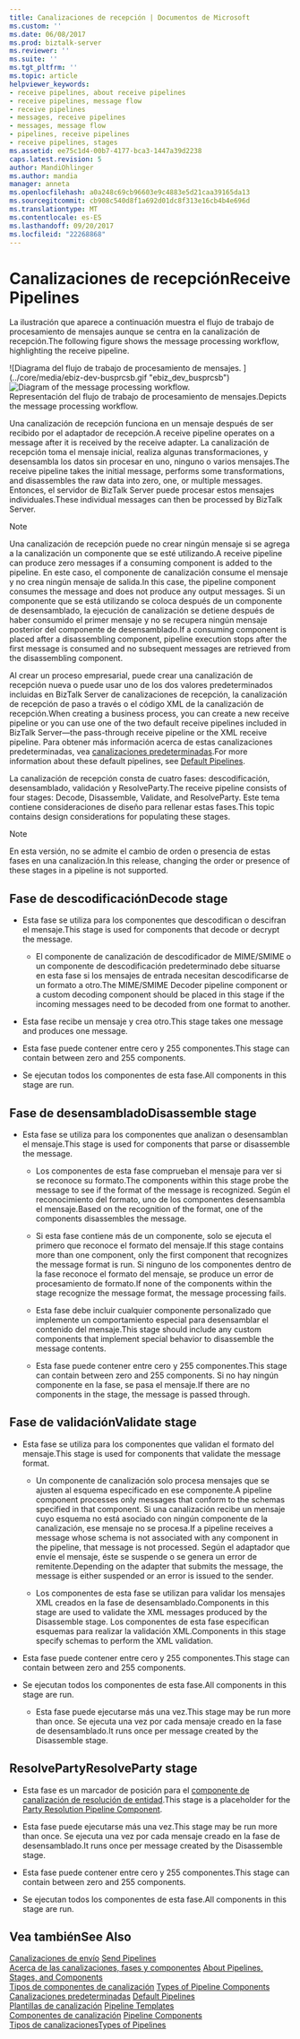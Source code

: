 ```yaml
---
title: Canalizaciones de recepción | Documentos de Microsoft
ms.custom: ''
ms.date: 06/08/2017
ms.prod: biztalk-server
ms.reviewer: ''
ms.suite: ''
ms.tgt_pltfrm: ''
ms.topic: article
helpviewer_keywords:
- receive pipelines, about receive pipelines
- receive pipelines, message flow
- receive pipelines
- messages, receive pipelines
- messages, message flow
- pipelines, receive pipelines
- receive pipelines, stages
ms.assetid: ee75c1d4-00b7-4177-bca3-1447a39d2238
caps.latest.revision: 5
author: MandiOhlinger
ms.author: mandia
manager: anneta
ms.openlocfilehash: a0a248c69cb96603e9c4883e5d21caa39165da13
ms.sourcegitcommit: cb908c540d8f1a692d01dc8f313e16cb4b4e696d
ms.translationtype: MT
ms.contentlocale: es-ES
ms.lasthandoff: 09/20/2017
ms.locfileid: "22268868"
---
```

# <a name="receive-pipelines"></a><span data-ttu-id="d52c8-102">Canalizaciones de recepción</span><span class="sxs-lookup"><span data-stu-id="d52c8-102">Receive Pipelines</span></span>
<span data-ttu-id="d52c8-103">La ilustración que aparece a continuación muestra el flujo de trabajo de procesamiento de mensajes aunque se centra en la canalización de recepción.</span><span class="sxs-lookup"><span data-stu-id="d52c8-103">The following figure shows the message processing workflow, highlighting the receive pipeline.</span></span>  
  
 <span data-ttu-id="d52c8-104">![Diagrama del flujo de trabajo de procesamiento de mensajes. ] (../core/media/ebiz-dev-busprcsb.gif "ebiz_dev_busprcsb")</span><span class="sxs-lookup"><span data-stu-id="d52c8-104">![Diagram of the message processing workflow.](../core/media/ebiz-dev-busprcsb.gif "ebiz_dev_busprcsb")</span></span>  
<span data-ttu-id="d52c8-105">Representación del flujo de trabajo de procesamiento de mensajes.</span><span class="sxs-lookup"><span data-stu-id="d52c8-105">Depicts the message processing workflow.</span></span>  
  
 <span data-ttu-id="d52c8-106">Una canalización de recepción funciona en un mensaje después de ser recibido por el adaptador de recepción.</span><span class="sxs-lookup"><span data-stu-id="d52c8-106">A receive pipeline operates on a message after it is received by the receive adapter.</span></span> <span data-ttu-id="d52c8-107">La canalización de recepción toma el mensaje inicial, realiza algunas transformaciones, y desensambla los datos sin procesar en uno, ninguno o varios mensajes.</span><span class="sxs-lookup"><span data-stu-id="d52c8-107">The receive pipeline takes the initial message, performs some transformations, and disassembles the raw data into zero, one, or multiple messages.</span></span> <span data-ttu-id="d52c8-108">Entonces, el servidor de BizTalk Server puede procesar estos mensajes individuales.</span><span class="sxs-lookup"><span data-stu-id="d52c8-108">These individual messages can then be processed by BizTalk Server.</span></span>  
  
> [!NOTE]
>  <span data-ttu-id="d52c8-109">Una canalización de recepción puede no crear ningún mensaje si se agrega a la canalización un componente que se esté utilizando.</span><span class="sxs-lookup"><span data-stu-id="d52c8-109">A receive pipeline can produce zero messages if a consuming component is added to the pipeline.</span></span> <span data-ttu-id="d52c8-110">En este caso, el componente de canalización consume el mensaje y no crea ningún mensaje de salida.</span><span class="sxs-lookup"><span data-stu-id="d52c8-110">In this case, the pipeline component consumes the message and does not produce any output messages.</span></span> <span data-ttu-id="d52c8-111">Si un componente que se está utilizando se coloca después de un componente de desensamblado, la ejecución de canalización se detiene después de haber consumido el primer mensaje y no se recupera ningún mensaje posterior del componente de desensamblado.</span><span class="sxs-lookup"><span data-stu-id="d52c8-111">If a consuming component is placed after a disassembling component, pipeline execution stops after the first message is consumed and no subsequent messages are retrieved from the disassembling component.</span></span>  
  
 <span data-ttu-id="d52c8-112">Al crear un proceso empresarial, puede crear una canalización de recepción nueva o puede usar uno de los dos valores predeterminados incluidas en BizTalk Server de canalizaciones de recepción, la canalización de recepción de paso a través o el código XML de la canalización de recepción.</span><span class="sxs-lookup"><span data-stu-id="d52c8-112">When creating a business process, you can create a new receive pipeline or you can use one of the two default receive pipelines included in BizTalk Server—the pass-through receive pipeline or the XML receive pipeline.</span></span> <span data-ttu-id="d52c8-113">Para obtener más información acerca de estas canalizaciones predeterminadas, vea [canalizaciones predeterminadas](../core/default-pipelines.md).</span><span class="sxs-lookup"><span data-stu-id="d52c8-113">For more information about these default pipelines, see [Default Pipelines](../core/default-pipelines.md).</span></span>  
  
 <span data-ttu-id="d52c8-114">La canalización de recepción consta de cuatro fases: descodificación, desensamblado, validación y ResolveParty.</span><span class="sxs-lookup"><span data-stu-id="d52c8-114">The receive pipeline consists of four stages: Decode, Disassemble, Validate, and ResolveParty.</span></span> <span data-ttu-id="d52c8-115">Este tema contiene consideraciones de diseño para rellenar estas fases.</span><span class="sxs-lookup"><span data-stu-id="d52c8-115">This topic contains design considerations for populating these stages.</span></span>  
  
> [!NOTE]
>  <span data-ttu-id="d52c8-116">En esta versión, no se admite el cambio de orden o presencia de estas fases en una canalización.</span><span class="sxs-lookup"><span data-stu-id="d52c8-116">In this release, changing the order or presence of these stages in a pipeline is not supported.</span></span>  
  
## <a name="decode-stage"></a><span data-ttu-id="d52c8-117">Fase de descodificación</span><span class="sxs-lookup"><span data-stu-id="d52c8-117">Decode stage</span></span>  
  
-   <span data-ttu-id="d52c8-118">Esta fase se utiliza para los componentes que descodifican o descifran el mensaje.</span><span class="sxs-lookup"><span data-stu-id="d52c8-118">This stage is used for components that decode or decrypt the message.</span></span>  
  
    -   <span data-ttu-id="d52c8-119">El componente de canalización de descodificador de MIME/SMIME o un componente de descodificación predeterminado debe situarse en esta fase si los mensajes de entrada necesitan descodificarse de un formato a otro.</span><span class="sxs-lookup"><span data-stu-id="d52c8-119">The MIME/SMIME Decoder pipeline component or a custom decoding component should be placed in this stage if the incoming messages need to be decoded from one format to another.</span></span>  
  
-   <span data-ttu-id="d52c8-120">Esta fase recibe un mensaje y crea otro.</span><span class="sxs-lookup"><span data-stu-id="d52c8-120">This stage takes one message and produces one message.</span></span>  
  
-   <span data-ttu-id="d52c8-121">Esta fase puede contener entre cero y 255 componentes.</span><span class="sxs-lookup"><span data-stu-id="d52c8-121">This stage can contain between zero and 255 components.</span></span>  
  
-   <span data-ttu-id="d52c8-122">Se ejecutan todos los componentes de esta fase.</span><span class="sxs-lookup"><span data-stu-id="d52c8-122">All components in this stage are run.</span></span>  
  
## <a name="disassemble-stage"></a><span data-ttu-id="d52c8-123">Fase de desensamblado</span><span class="sxs-lookup"><span data-stu-id="d52c8-123">Disassemble stage</span></span>  
  
-   <span data-ttu-id="d52c8-124">Esta fase se utiliza para los componentes que analizan o desensamblan el mensaje.</span><span class="sxs-lookup"><span data-stu-id="d52c8-124">This stage is used for components that parse or disassemble the message.</span></span>  
  
    -   <span data-ttu-id="d52c8-125">Los componentes de esta fase comprueban el mensaje para ver si se reconoce su formato.</span><span class="sxs-lookup"><span data-stu-id="d52c8-125">The components within this stage probe the message to see if the format of the message is recognized.</span></span> <span data-ttu-id="d52c8-126">Según el reconocimiento del formato, uno de los componentes desensambla el mensaje.</span><span class="sxs-lookup"><span data-stu-id="d52c8-126">Based on the recognition of the format, one of the components disassembles the message.</span></span>  
  
    -   <span data-ttu-id="d52c8-127">Si esta fase contiene más de un componente, solo se ejecuta el primero que reconoce el formato del mensaje.</span><span class="sxs-lookup"><span data-stu-id="d52c8-127">If this stage contains more than one component, only the first component that recognizes the message format is run.</span></span> <span data-ttu-id="d52c8-128">Si ninguno de los componentes dentro de la fase reconoce el formato del mensaje, se produce un error de procesamiento de formato.</span><span class="sxs-lookup"><span data-stu-id="d52c8-128">If none of the components within the stage recognize the message format, the message processing fails.</span></span>  
  
    -   <span data-ttu-id="d52c8-129">Esta fase debe incluir cualquier componente personalizado que implemente un comportamiento especial para desensamblar el contenido del mensaje.</span><span class="sxs-lookup"><span data-stu-id="d52c8-129">This stage should include any custom components that implement special behavior to disassemble the message contents.</span></span>  
  
    -   <span data-ttu-id="d52c8-130">Esta fase puede contener entre cero y 255 componentes.</span><span class="sxs-lookup"><span data-stu-id="d52c8-130">This stage can contain between zero and 255 components.</span></span> <span data-ttu-id="d52c8-131">Si no hay ningún componente en la fase, se pasa el mensaje.</span><span class="sxs-lookup"><span data-stu-id="d52c8-131">If there are no components in the stage, the message is passed through.</span></span>  
  
## <a name="validate-stage"></a><span data-ttu-id="d52c8-132">Fase de validación</span><span class="sxs-lookup"><span data-stu-id="d52c8-132">Validate stage</span></span>  
  
-   <span data-ttu-id="d52c8-133">Esta fase se utiliza para los componentes que validan el formato del mensaje.</span><span class="sxs-lookup"><span data-stu-id="d52c8-133">This stage is used for components that validate the message format.</span></span>  
  
    -   <span data-ttu-id="d52c8-134">Un componente de canalización solo procesa mensajes que se ajusten al esquema especificado en ese componente.</span><span class="sxs-lookup"><span data-stu-id="d52c8-134">A pipeline component processes only messages that conform to the schemas specified in that component.</span></span> <span data-ttu-id="d52c8-135">Si una canalización recibe un mensaje cuyo esquema no está asociado con ningún componente de la canalización, ese mensaje no se procesa.</span><span class="sxs-lookup"><span data-stu-id="d52c8-135">If a pipeline receives a message whose schema is not associated with any component in the pipeline, that message is not processed.</span></span> <span data-ttu-id="d52c8-136">Según el adaptador que envíe el mensaje, éste se suspende o se genera un error de remitente.</span><span class="sxs-lookup"><span data-stu-id="d52c8-136">Depending on the adapter that submits the message, the message is either suspended or an error is issued to the sender.</span></span>  
  
    -   <span data-ttu-id="d52c8-137">Los componentes de esta fase se utilizan para validar los mensajes XML creados en la fase de desensamblado.</span><span class="sxs-lookup"><span data-stu-id="d52c8-137">Components in this stage are used to validate the XML messages produced by the Disassemble stage.</span></span> <span data-ttu-id="d52c8-138">Los componentes de esta fase especifican esquemas para realizar la validación XML.</span><span class="sxs-lookup"><span data-stu-id="d52c8-138">Components in this stage specify schemas to perform the XML validation.</span></span>  
  
-   <span data-ttu-id="d52c8-139">Esta fase puede contener entre cero y 255 componentes.</span><span class="sxs-lookup"><span data-stu-id="d52c8-139">This stage can contain between zero and 255 components.</span></span>  
  
-   <span data-ttu-id="d52c8-140">Se ejecutan todos los componentes de esta fase.</span><span class="sxs-lookup"><span data-stu-id="d52c8-140">All components in this stage are run.</span></span>  
  
    -   <span data-ttu-id="d52c8-141">Esta fase puede ejecutarse más una vez.</span><span class="sxs-lookup"><span data-stu-id="d52c8-141">This stage may be run more than once.</span></span> <span data-ttu-id="d52c8-142">Se ejecuta una vez por cada mensaje creado en la fase de desensamblado.</span><span class="sxs-lookup"><span data-stu-id="d52c8-142">It runs once per message created by the Disassemble stage.</span></span>  
  
## <a name="resolveparty-stage"></a><span data-ttu-id="d52c8-143">ResolveParty</span><span class="sxs-lookup"><span data-stu-id="d52c8-143">ResolveParty stage</span></span>  
  
-   <span data-ttu-id="d52c8-144">Esta fase es un marcador de posición para el [componente de canalización de resolución de entidad](../core/party-resolution-pipeline-component.md).</span><span class="sxs-lookup"><span data-stu-id="d52c8-144">This stage is a placeholder for the [Party Resolution Pipeline Component](../core/party-resolution-pipeline-component.md).</span></span>  
  
-   <span data-ttu-id="d52c8-145">Esta fase puede ejecutarse más una vez.</span><span class="sxs-lookup"><span data-stu-id="d52c8-145">This stage may be run more than once.</span></span> <span data-ttu-id="d52c8-146">Se ejecuta una vez por cada mensaje creado en la fase de desensamblado.</span><span class="sxs-lookup"><span data-stu-id="d52c8-146">It runs once per message created by the Disassemble stage.</span></span>  
  
-   <span data-ttu-id="d52c8-147">Esta fase puede contener entre cero y 255 componentes.</span><span class="sxs-lookup"><span data-stu-id="d52c8-147">This stage can contain between zero and 255 components.</span></span>  
  
-   <span data-ttu-id="d52c8-148">Se ejecutan todos los componentes de esta fase.</span><span class="sxs-lookup"><span data-stu-id="d52c8-148">All components in this stage are run.</span></span>  
  
## <a name="see-also"></a><span data-ttu-id="d52c8-149">Vea también</span><span class="sxs-lookup"><span data-stu-id="d52c8-149">See Also</span></span>  
 <span data-ttu-id="d52c8-150">[Canalizaciones de envío](../core/send-pipelines.md) </span><span class="sxs-lookup"><span data-stu-id="d52c8-150">[Send Pipelines](../core/send-pipelines.md) </span></span>  
 <span data-ttu-id="d52c8-151">[Acerca de las canalizaciones, fases y componentes](../core/about-pipelines-stages-and-components.md) </span><span class="sxs-lookup"><span data-stu-id="d52c8-151">[About Pipelines, Stages, and Components](../core/about-pipelines-stages-and-components.md) </span></span>  
 <span data-ttu-id="d52c8-152">[Tipos de componentes de canalización](../core/types-of-pipeline-components.md) </span><span class="sxs-lookup"><span data-stu-id="d52c8-152">[Types of Pipeline Components](../core/types-of-pipeline-components.md) </span></span>  
 <span data-ttu-id="d52c8-153">[Canalizaciones predeterminadas](../core/default-pipelines.md) </span><span class="sxs-lookup"><span data-stu-id="d52c8-153">[Default Pipelines](../core/default-pipelines.md) </span></span>  
 <span data-ttu-id="d52c8-154">[Plantillas de canalización](../core/pipeline-templates.md) </span><span class="sxs-lookup"><span data-stu-id="d52c8-154">[Pipeline Templates](../core/pipeline-templates.md) </span></span>  
 <span data-ttu-id="d52c8-155">[Componentes de canalización](../core/pipeline-components.md) </span><span class="sxs-lookup"><span data-stu-id="d52c8-155">[Pipeline Components](../core/pipeline-components.md) </span></span>  
 [<span data-ttu-id="d52c8-156">Tipos de canalizaciones</span><span class="sxs-lookup"><span data-stu-id="d52c8-156">Types of Pipelines</span></span>](../core/types-of-pipelines.md)